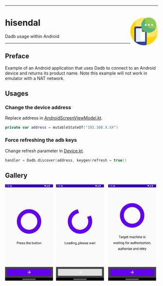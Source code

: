 <hr><div>
<a href="../.."><img align="right" height="91" src="assets/logo.png" alt="logo"></a>
<h1>hisendal</h1>
<p>Dadb usage within Android</p>
</div><hr>

## Preface

Example of an Android application that uses Dadb to connect to an Android device and returns its product name.
Note this example will not work in emulator with a NAT network.

## Usages

### Change the device address

Replace address in [AndroidScreenViewModel.kt](app/src/main/java/com/example/hisendal/AndroidScreenViewModel.kt).

```kotlin
private var address = mutableStateOf("192.168.X.XX")
```

### Force refreshing the adb keys

Change refresh parameter in [Device.kt](app/src/main/java/com/example/hisendal/Device.kt).

```kotlin
handler = Dadb.discover(address, keygen(refresh = true))
```

## Gallery

<a href="assets/img1.png"><img src="assets/img1.png" width="31.333%"/></a><a><img src="assets/none.png" width="2%"/></a><a href="assets/img2.png"><img src="assets/img2.png" width="31.333%"/></a>
<a><img src="assets/none.png" width="2%"/></a><a href="assets/img3.png"><img src="assets/img3.png" width="31.333%"/></a>
